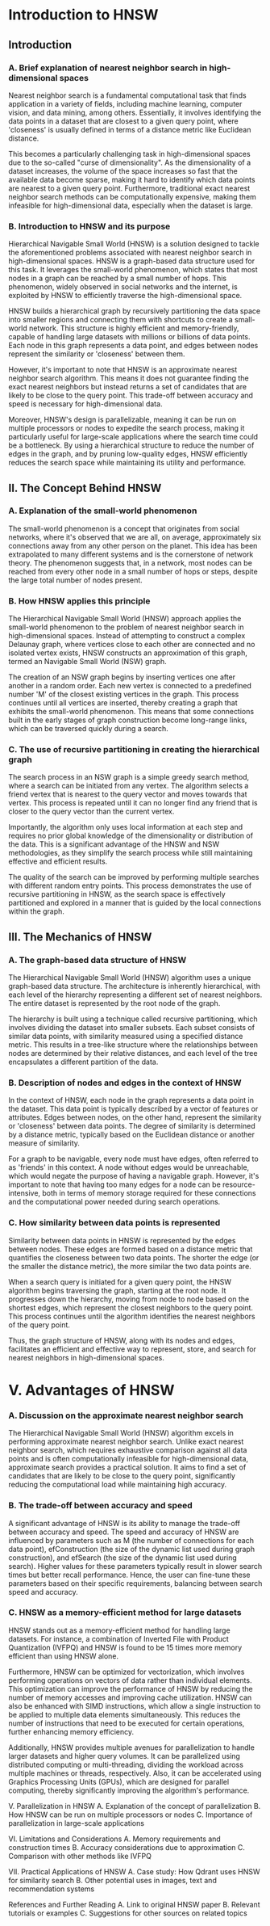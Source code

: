 # Introduction to HNSW

## Introduction

### A. Brief explanation of nearest neighbor search in high-dimensional spaces

Nearest neighbor search is a fundamental computational task that finds application in a variety of fields, including machine learning, computer vision, and data mining, among others. Essentially, it involves identifying the data points in a dataset that are closest to a given query point, where 'closeness' is usually defined in terms of a distance metric like Euclidean distance.

This becomes a particularly challenging task in high-dimensional spaces due to the so-called "curse of dimensionality". As the dimensionality of a dataset increases, the volume of the space increases so fast that the available data become sparse, making it hard to identify which data points are nearest to a given query point. Furthermore, traditional exact nearest neighbor search methods can be computationally expensive, making them infeasible for high-dimensional data, especially when the dataset is large.

### B. Introduction to HNSW and its purpose

Hierarchical Navigable Small World (HNSW) is a solution designed to tackle the aforementioned problems associated with nearest neighbor search in high-dimensional spaces. HNSW is a graph-based data structure used for this task. It leverages the small-world phenomenon, which states that most nodes in a graph can be reached by a small number of hops. This phenomenon, widely observed in social networks and the internet, is exploited by HNSW to efficiently traverse the high-dimensional space.

HNSW builds a hierarchical graph by recursively partitioning the data space into smaller regions and connecting them with shortcuts to create a small-world network. This structure is highly efficient and memory-friendly, capable of handling large datasets with millions or billions of data points. Each node in this graph represents a data point, and edges between nodes represent the similarity or 'closeness' between them.

However, it's important to note that HNSW is an approximate nearest neighbor search algorithm. This means it does not guarantee finding the exact nearest neighbors but instead returns a set of candidates that are likely to be close to the query point. This trade-off between accuracy and speed is necessary for high-dimensional data.

Moreover, HNSW's design is parallelizable, meaning it can be run on multiple processors or nodes to expedite the search process, making it particularly useful for large-scale applications where the search time could be a bottleneck. By using a hierarchical structure to reduce the number of edges in the graph, and by pruning low-quality edges, HNSW efficiently reduces the search space while maintaining its utility and performance.

## II. The Concept Behind HNSW

### A. Explanation of the small-world phenomenon

The small-world phenomenon is a concept that originates from social networks, where it's observed that we are all, on average, approximately six connections away from any other person on the planet. This idea has been extrapolated to many different systems and is the cornerstone of network theory. The phenomenon suggests that, in a network, most nodes can be reached from every other node in a small number of hops or steps, despite the large total number of nodes present.

### B. How HNSW applies this principle

The Hierarchical Navigable Small World (HNSW) approach applies the small-world phenomenon to the problem of nearest neighbor search in high-dimensional spaces. Instead of attempting to construct a complex Delaunay graph, where vertices close to each other are connected and no isolated vertex exists, HNSW constructs an approximation of this graph, termed an Navigable Small World (NSW) graph.

The creation of an NSW graph begins by inserting vertices one after another in a random order. Each new vertex is connected to a predefined number 'M' of the closest existing vertices in the graph. This process continues until all vertices are inserted, thereby creating a graph that exhibits the small-world phenomenon. This means that some connections built in the early stages of graph construction become long-range links, which can be traversed quickly during a search.

### C. The use of recursive partitioning in creating the hierarchical graph

The search process in an NSW graph is a simple greedy search method, where a search can be initiated from any vertex. The algorithm selects a friend vertex that is nearest to the query vector and moves towards that vertex. This process is repeated until it can no longer find any friend that is closer to the query vector than the current vertex.

Importantly, the algorithm only uses local information at each step and requires no prior global knowledge of the dimensionality or distribution of the data. This is a significant advantage of the HNSW and NSW methodologies, as they simplify the search process while still maintaining effective and efficient results.

The quality of the search can be improved by performing multiple searches with different random entry points. This process demonstrates the use of recursive partitioning in HNSW, as the search space is effectively partitioned and explored in a manner that is guided by the local connections within the graph.

## III. The Mechanics of HNSW

### A. The graph-based data structure of HNSW

The Hierarchical Navigable Small World (HNSW) algorithm uses a unique graph-based data structure. The architecture is inherently hierarchical, with each level of the hierarchy representing a different set of nearest neighbors. The entire dataset is represented by the root node of the graph.

The hierarchy is built using a technique called recursive partitioning, which involves dividing the dataset into smaller subsets. Each subset consists of similar data points, with similarity measured using a specified distance metric. This results in a tree-like structure where the relationships between nodes are determined by their relative distances, and each level of the tree encapsulates a different partition of the data.

### B. Description of nodes and edges in the context of HNSW

In the context of HNSW, each node in the graph represents a data point in the dataset. This data point is typically described by a vector of features or attributes. Edges between nodes, on the other hand, represent the similarity or 'closeness' between data points. The degree of similarity is determined by a distance metric, typically based on the Euclidean distance or another measure of similarity.

For a graph to be navigable, every node must have edges, often referred to as 'friends' in this context. A node without edges would be unreachable, which would negate the purpose of having a navigable graph. However, it's important to note that having too many edges for a node can be resource-intensive, both in terms of memory storage required for these connections and the computational power needed during search operations.

### C. How similarity between data points is represented

Similarity between data points in HNSW is represented by the edges between nodes. These edges are formed based on a distance metric that quantifies the closeness between two data points. The shorter the edge (or the smaller the distance metric), the more similar the two data points are.

When a search query is initiated for a given query point, the HNSW algorithm begins traversing the graph, starting at the root node. It progresses down the hierarchy, moving from node to node based on the shortest edges, which represent the closest neighbors to the query point. This process continues until the algorithm identifies the nearest neighbors of the query point.

Thus, the graph structure of HNSW, along with its nodes and edges, facilitates an efficient and effective way to represent, store, and search for nearest neighbors in high-dimensional spaces.

# V. Advantages of HNSW

### A. Discussion on the approximate nearest neighbor search

The Hierarchical Navigable Small World (HNSW) algorithm excels in performing approximate nearest neighbor search. Unlike exact nearest neighbor search, which requires exhaustive comparison against all data points and is often computationally infeasible for high-dimensional data, approximate search provides a practical solution. It aims to find a set of candidates that are likely to be close to the query point, significantly reducing the computational load while maintaining high accuracy.

### B. The trade-off between accuracy and speed

A significant advantage of HNSW is its ability to manage the trade-off between accuracy and speed. The speed and accuracy of HNSW are influenced by parameters such as M (the number of connections for each data point), efConstruction (the size of the dynamic list used during graph construction), and efSearch (the size of the dynamic list used during search). Higher values for these parameters typically result in slower search times but better recall performance. Hence, the user can fine-tune these parameters based on their specific requirements, balancing between search speed and accuracy.

### C. HNSW as a memory-efficient method for large datasets

HNSW stands out as a memory-efficient method for handling large datasets. For instance, a combination of Inverted File with Product Quantization (IVFPQ) and HNSW is found to be 15 times more memory efficient than using HNSW alone.

Furthermore, HNSW can be optimized for vectorization, which involves performing operations on vectors of data rather than individual elements. This optimization can improve the performance of HNSW by reducing the number of memory accesses and improving cache utilization. HNSW can also be enhanced with SIMD instructions, which allow a single instruction to be applied to multiple data elements simultaneously. This reduces the number of instructions that need to be executed for certain operations, further enhancing memory efficiency.

Additionally, HNSW provides multiple avenues for parallelization to handle larger datasets and higher query volumes. It can be parallelized using distributed computing or multi-threading, dividing the workload across multiple machines or threads, respectively. Also, it can be accelerated using Graphics Processing Units (GPUs), which are designed for parallel computing, thereby significantly improving the algorithm's performance.

V. Parallelization in HNSW
A. Explanation of the concept of parallelization
B. How HNSW can be run on multiple processors or nodes
C. Importance of parallelization in large-scale applications

VI. Limitations and Considerations
A. Memory requirements and construction times
B. Accuracy considerations due to approximation
C. Comparison with other methods like IVFPQ

VII. Practical Applications of HNSW
A. Case study: How Qdrant uses HNSW for similarity search
B. Other potential uses in images, text and recommendation systems

References and Further Reading
A. Link to original HNSW paper
B. Relevant tutorials or examples
C. Suggestions for other sources on related topics

